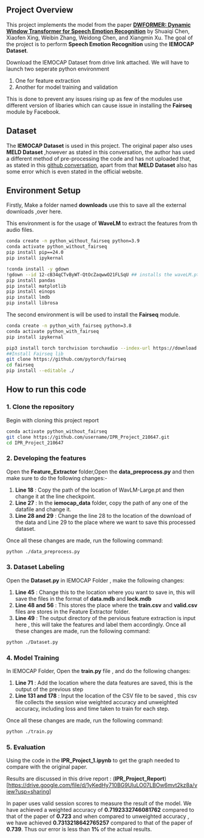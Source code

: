 ## Project Overview
This project implements the model from the paper [**DWFORMER: Dynamic Window Transformer for Speech Emotion Recognition**](https://arxiv.org/abs/2303.01694) by Shuaiqi Chen, Xiaofen Xing, Weibin Zhang, Weidong Chen, and Xiangmin Xu. The goal of the project is to perform **Speech Emotion Recognition** using the **IEMOCAP Dataset**.

Download the IEMOCAP Dataset from drive link attached. 
We will have to launch two seperate python environment 
1) One for feature extraction
2) Another for model training and validation
   
This is done to prevent any issues rising up as few of the modules use different version of libaries which can cause issue in installing the **Fairseq** module by Facebook. 

## Dataset
The **IEMOCAP Dataset** is used in this project. The original paper also uses **MELD Dataset** ,however as stated in this conversation, the author has used a different method of pre-processing the code and has not uploaded that, as stated in this [github conversation](https://github.com/scutcsq/DWFormer/issues/17), apart from that **MELD Dataset** also has some error which is even stated in the official website. 

## Environment Setup

Firstly, Make a folder named **downloads** use this to save all the external downloads ,over here. 

This environment is for the usage of **WaveLM** to extract the features from th audio files. 
```bash
conda create -n python_without_fairseq python=3.9
conda activate python_without_fairseq
pip install pip==24.0
pip install ipykernal

!conda install -y gdown
!gdown --id 12-cB34qCTvByWT-QtOcZaqwwO21FLSqU ## installs the waveLM.pt
pip install pandas
pip install matplotlib
pip install einops
pip install lmdb
pip install librosa
```
The second environment is will be used to install the **Fairseq** module. 
```bash
conda create -n python_with_fairseq python=3.8
conda activate python_with_fairseq
pip install ipykernal

pip3 install torch torchvision torchaudio --index-url https://download.pytorch.org/whl/cu118
##Install Fairseq lib
git clone https://github.com/pytorch/fairseq
cd fairseq
pip install --editable ./
```
## How to run this code

### 1. Clone the repository
Begin with cloning this project report
```bash
conda activate python_without_fairseq
git clone https://github.com/username/IPR_Project_210647.git
cd IPR_Project_210647
```
### 2. Developing the features
Open the **Feature_Extractor** folder,Open the **data_preprocess.py** and then make sure to do the following changes:-
1) **Line 18** : Copy the path of the location of WavLM-Large.pt and then change it at the line checkpoint.
2) **Line 27** : In the **iemocap_data** folder, copy the path of any one of the datafile and change it.
3) **Line 28 and 29** : Change the line 28 to the location of the download of the data and Line 29 to the place where we want to save this processed dataset.

Once all these changes are made, run the following command: 
```bash
python ./data_preprocess.py
```
### 3. Dataset Labeling
Open the **Dataset.py** in IEMOCAP Folder , make the following changes:
1) **Line 45** : Change this to the location where you want to save in, this will save the files in the format of **data.mdb** and **lock.mdb**
2) **Line 48 and 56** : This stores the place where the **train.csv** and **valid.csv** files are stores in the Feature Extractor folder.
3) **Line 49** : The output directory of the pervious feature extraction is input here , this will take the features and label them accordingly.
Once all these changes are made, run the following command: 
```bash
python ./Dataset.py
```

### 4. Model Training

In IEMOCAP Folder, Open the **train.py** file , and do the following changes:
1) **Line 71** : Add the location where the data features are saved, this is the output of the previous step
2) **Line 131 and 178** : Input the location of the CSV file to be saved , this csv file collects the session wise weighted accuracy and unweighted accuracy, including loss and time taken to train for each step.

Once all these changes are made, run the following command: 
```bash
python ./train.py
```
### 5. Evaluation
Using the code in the **IPR_Project_1.ipynb** to get the graph needed to compare with the original paper. 

Results are discussed in this drive report : (**IPR_Project_Report**)[https://drive.google.com/file/d/1yKedHy710BG9UluLO07LBOw6mvt2kz8a/view?usp=sharing]

In paper uses valid session scores to measure the result of the model. 
We have achieved a weighted accuracy of **0.7192332746081762** compared to that of the paper of **0.723** and when compared to unweighted accuracy , we have achieved **0.7313218642765257** compared to that of the paper of **0.739**. Thus our error is less than **1%** of the actual results. 
 


